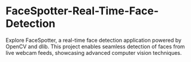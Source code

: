 # FaceSpotter-Real-Time-Face-Detection
Explore FaceSpotter, a real-time face detection application powered by OpenCV and dlib. This project enables seamless detection of faces from live webcam feeds, showcasing advanced computer vision techniques.
